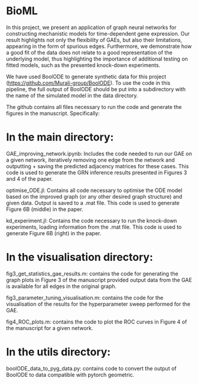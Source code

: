 # BioML

In this project, we present an application of graph neural networks for constructing mechanistic models for time-dependent gene expression. Our result highlights not only the flexibility of GAEs, but also their limitations, appearing in the form of spurious edges. Furthermore, we demonstrate how a good fit of the data does not relate to a good representation of the underlying model, thus highlighting the importance of additional testing on fitted models, such as the presented knock-down experiments.

We have used BoolODE to generate synthetic data for this project (https://github.com/Murali-group/BoolODE). To use the code in this pipeline, the full output of BoolODE should be put into a subdirectory with the name of the simulated model in the data directory.

The github contains all files necessary to run the code and generate the figures in the manuscript. Specifically:

# In the main directory:

GAE_improving_network.ipynb: Includes the code needed to run our GAE on a given network, iteratively removing one edge from the network and outputting + saving the predicted adjacency matrices for these cases. This code is used to generate the GRN inference results presented in Figures 3 and 4 of the paper.

optimise_ODE.jl: Contains all code necessary to optimise the ODE model based on the improved graph (or any other desired graph structure) and given data. Output is saved to a .mat file. This code is used to generate Figure 6B (middle) in the paper.

kd_experiment.jl: Contains the code necessary to run the knock-down experiments, loading information from the .mat file. This code is used to generate Figure 6B (right) in the paper.

# In the visualisation directory:

fig3_get_statistics_gae_results.m: contains the code for generating the graph plots in Figure 3 of the manuscript provided output data from the GAE is available for all edges in the original graph.

fig3_parameter_tuning_visualisation.m: contains the code for the visualisation of the results for the hyperparameter sweep performed for the GAE.

fig4_ROC_plots.m: contains the code to plot the ROC curves in Figure 4 of the manuscript for a given network.

# In the utils directory:

boolODE_data_to_pyg_data.py: contains code to convert the output of BoolODE to data compatible with pytorch geometric.
